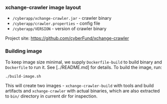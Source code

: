 ### xchange-crawler image layout

* `/cyberapp/xchange-crawler.jar`  - crawler binary
* `/cyberapp/crawler.properties`   - config file
* `/cyberapp/VERSION`              - version of crawler binary

Project site: https://github.com/cyberFund/xchange-crawler

### Building image

To keep image size minimal, we supply `Dockerfile-build`
to build binary and `Dockerfile` to run it. See
[../README.md] for details. To build the image, run:

    ./build-image.sh

This will create two images - `xchange-crawler-build` with
tools and build artifacts and `xchange-crawler` with
actual binaries, which are also extracted to `bin/`
directory in current dir for inspection.
